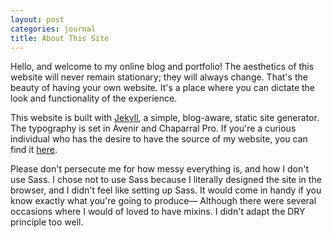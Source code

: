 ```yaml
---
layout: post
categories: journal
title: About This Site
---
```


Hello, and welcome to my online blog and portfolio!  The aesthetics of this website will never remain stationary; they will always change.  That's the beauty of having your own website.  It's a place where you can dictate the look and functionality of the experience.

This website is built with [Jekyll](http://jekyllrb.com/), a simple, blog-aware, static site generator.  The typography is set in Avenir and Chaparral Pro.  If you're a curious individual who has the desire to have the source of my website, you can find it <a href="https://github.com/MatthewKosloski/site">here</a>.  

Please don't persecute me for how messy everything is, and how I don't use Sass.  I chose not to use Sass because I literally designed the site in the browser, and I didn't feel like setting up Sass.  It would come in handy if you know exactly what you're going to produce— Although there were several occasions where I would of loved to have mixins.  I didn't adapt the DRY principle too well.
